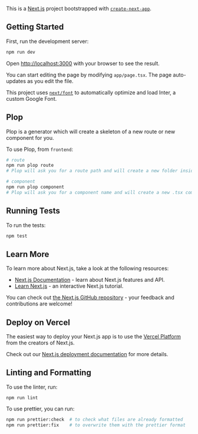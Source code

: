 This is a [Next.js](https://nextjs.org/) project bootstrapped with [`create-next-app`](https://github.com/vercel/next.js/tree/canary/packages/create-next-app).

## Getting Started

First, run the development server:

```bash
npm run dev
```

Open [http://localhost:3000](http://localhost:3000) with your browser to see the result.

You can start editing the page by modifying `app/page.tsx`. The page auto-updates as you edit the file.

This project uses [`next/font`](https://nextjs.org/docs/basic-features/font-optimization) to automatically optimize and load Inter, a custom Google Font.

## Plop
Plop is a generator which will create a skeleton of a new route or new component for you.

To use Plop, from `frontend`:

```bash
# route
npm run plop route
# Plop will ask you for a route path and will create a new folder inside of /src/app/

# component
npm run plop component
# Plop will ask you for a component name and will create a new .tsx component inside of /src/components and /__tests__/components
```

## Running Tests

To run the tests:

```bash
npm test
```

## Learn More

To learn more about Next.js, take a look at the following resources:

- [Next.js Documentation](https://nextjs.org/docs) - learn about Next.js features and API.
- [Learn Next.js](https://nextjs.org/learn) - an interactive Next.js tutorial.

You can check out [the Next.js GitHub repository](https://github.com/vercel/next.js/) - your feedback and contributions are welcome!

## Deploy on Vercel

The easiest way to deploy your Next.js app is to use the [Vercel Platform](https://vercel.com/new?utm_medium=default-template&filter=next.js&utm_source=create-next-app&utm_campaign=create-next-app-readme) from the creators of Next.js.

Check out our [Next.js deployment documentation](https://nextjs.org/docs/deployment) for more details.

## Linting and Formatting

To use the linter, run:

```
npm run lint
```

To use prettier, you can run:

```bash
npm run prettier:check  # to check what files are already formatted
npm run prettier:fix    # to overwrite them with the prettier format
```
